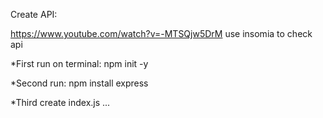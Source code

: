 Create API:

https://www.youtube.com/watch?v=-MTSQjw5DrM
use insomia to check api

*First run on terminal:
npm init -y

*Second run:
npm install express

*Third create index.js
...